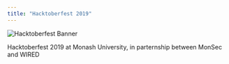 ```yaml
---
title: "Hacktoberfest 2019"
---
```


![Hacktoberfest Banner](/hacktoberfest-2019/banner.png)

Hacktoberfest 2019 at Monash University, in parternship between MonSec and WIRED
